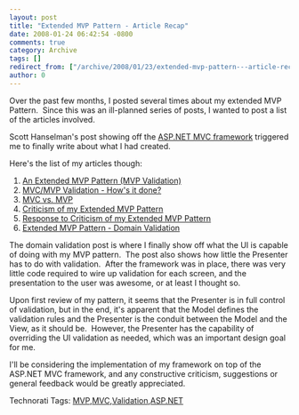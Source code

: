 ```yaml
---
layout: post
title: "Extended MVP Pattern - Article Recap"
date: 2008-01-24 06:42:54 -0800
comments: true
category: Archive
tags: []
redirect_from: ["/archive/2008/01/23/extended-mvp-pattern---article-recap.aspx"]
author: 0
---
```

<!-- more -->
<p>Over the past few months, I posted several times about my extended MVP Pattern.  Since this was an ill-planned series of posts, I wanted to post a list of the articles involved.</p>  <p>Scott Hanselman's post showing off the <a href="http://www.hanselman.com/blog/ScottGuMVCPresentationAndScottHaScreencastFromALTNETConference.aspx" target="_blank">ASP.NET MVC framework</a> triggered me to finally write about what I had created.</p>  <p>Here's the list of my articles though:</p>  <ol>   <li><a href="http://blog.jeffhandley.com/archive/2007/11/09/an-extended-mvp-pattern-mvp-validation.aspx" target="_blank">An Extended MVP Pattern (MVP Validation)</a></li>    <li><a href="http://blog.jeffhandley.com/archive/2007/11/13/mvcmvp-validation---hows-it-done.aspx" target="_blank">MVC/MVP Validation - How's it done?</a></li>    <li><a href="http://blog.jeffhandley.com/archive/2007/11/13/mvc-vs.-mvp.aspx" target="_blank">MVC vs. MVP</a></li>    <li><a href="http://blog.jeffhandley.com/archive/2007/11/19/criticism-of-my-extended-mvp-pattern.aspx" target="_blank">Criticism of my Extended MVP Pattern</a></li>    <li><a href="http://blog.jeffhandley.com/archive/2007/11/19/response-to-criticism-of-my-extended-mvp-pattern.aspx" target="_blank">Response to Criticism of my Extended MVP Pattern</a></li>    <li><a href="http://blog.jeffhandley.com/archive/2008/01/15/extended-mvp-pattern---domain-validation.aspx" target="_blank">Extended MVP Pattern - Domain Validation</a></li> </ol>  <p>The domain validation post is where I finally show off what the UI is capable of doing with my MVP pattern.  The post also shows how little the Presenter has to do with validation.  After the framework was in place, there was very little code required to wire up validation for each screen, and the presentation to the user was awesome, or at least I thought so.</p>  <p>Upon first review of my pattern, it seems that the Presenter is in full control of validation, but in the end, it's apparent that the Model defines the validation rules and the Presenter is the conduit between the Model and the View, as it should be.  However, the Presenter has the capability of overriding the UI validation as needed, which was an important design goal for me.</p>  <p>I'll be considering the implementation of my framework on top of the ASP.NET MVC framework, and any constructive criticism, suggestions or general feedback would be greatly appreciated.</p>  <div class="wlWriterSmartContent" id="scid:0767317B-992E-4b12-91E0-4F059A8CECA8:3f613b8a-6aec-40db-9f7b-0f46f3ff9f8b" style="padding-right: 0px; display: inline; padding-left: 0px; padding-bottom: 0px; margin: 0px; padding-top: 0px">Technorati Tags: <a href="http://technorati.com/tags/MVP" rel="tag">MVP</a>,<a href="http://technorati.com/tags/MVC" rel="tag">MVC</a>,<a href="http://technorati.com/tags/Validation" rel="tag">Validation</a>,<a href="http://technorati.com/tags/ASP.NET" rel="tag">ASP.NET</a></div>

